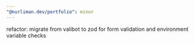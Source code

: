 ```yaml
---
"@nurliman.dev/portfolio": minor
---
```


refactor: migrate from valibot to zod for form validation and environment variable checks
